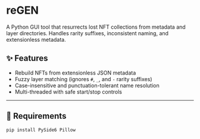 # reGEN
A Python GUI tool that resurrects lost NFT collections from metadata and layer directories. Handles rarity suffixes, inconsistent naming, and extensionless metadata.


## ✨ Features
- Rebuild NFTs from extensionless JSON metadata
- Fuzzy layer matching (ignores `#`, `_`, and `-` rarity suffixes)
- Case-insensitive and punctuation-tolerant name resolution
- Multi-threaded with safe start/stop controls

---

## 🧩 Requirements
```bash
pip install PySide6 Pillow
